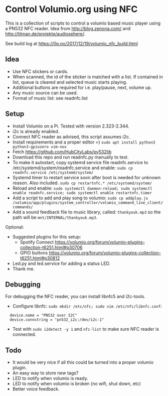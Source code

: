 # Control Volumio.org using NFC

This is a collection of scripts to control a volumio based music player using a PN532 NFC reader. Idea from http://blog.zenona.com/ and http://tilman.de/projekte/audiosphere/.

See build log at https://0p.no/2017/12/19/volumio_nfc_build.html

## Idea

* Use NFC stickers or cards.
* When scanned, the id of the sticker is matched with a list. If contained in list, queue is cleared and selected music starts playing.
* Additional buttons are required for i.e. play/pause, next, volume up.
* Any music source can be used.
* Format of music list: see readnfc.list

## Setup

* Install Volumio on a Pi. Tested with version 2.323-2.344.
* i2c is already enabled.
* Connect NFC reader as advised, this script assumes i2c.
* Install requirements and a proper editor =) `sudo apt install python3 python3-gpiozero vim-nox`
* Fetch https://github.com/HubCityLabs/py532lib
* Download this repo and run readnfc.py manually to test.
* To make it autostart, copy systemd service file readnfc.service to /etc/systemd/system/readnfc.service and enable: `sudo cp readnfc.service /etc/systemd/system/`
* Systemd timer to restart service soon after boot is needed for unknown reason. Also included. `sudo cp restartnfc.* /etc/systemd/system/`
* Reload and enable: `sudo systemctl daemon-reload; sudo systemctl enable readnfc.service; sudo systemctl enable restartnfc.timer`
* Add a script to add and play song to volumio: `sudo cp addplay.js /volumio/app/plugins/system_controller/volumio_command_line_client/commands/`
* Add a sound feedback file to music library, called: `thankyouk.mp3` so the path will be `mnt/INTERNAL/thankyouk.mp3`.

Optional:

* Suggested plugins for this setup:
  * Spotify Connect https://volumio.org/forum/volumio-plugins-collection-t6251.html#p30706
  * GPIO buttons https://volumio.org/forum/volumio-plugins-collection-t6251.html#p30812
* Led.py and led.service for adding a status LED.
* Thank me.

## Debugging

For debugging the NFC reader, you can install libnfc5 and i2c-tools.

* Configure libnfc: `sudo mkdir /etc/nfc; sudo vim /etc/nfc/libnfc.conf`:

```
  device.name = "PN532 over I2C"
  device.connstring = "pn532_i2c:/dev/i2c-1"
```

* Test with `sudo i2detect -y 1` and `nfc-list` to make sure NFC reader is connected.

## Todo

* It would be very nice if all this could be turned into a proper volumio plugin.
* An easy way to store new tags?
* LED to notify when volumio is ready.
* LED to notify when volumio is broken (no wifi, shut down, etc)
* Better voice feedback.


